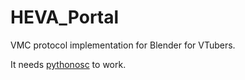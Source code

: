 # HEVA_Portal
VMC protocol implementation for Blender for VTubers.

It needs [pythonosc](https://pypi.org/project/python-osc/) to work.

